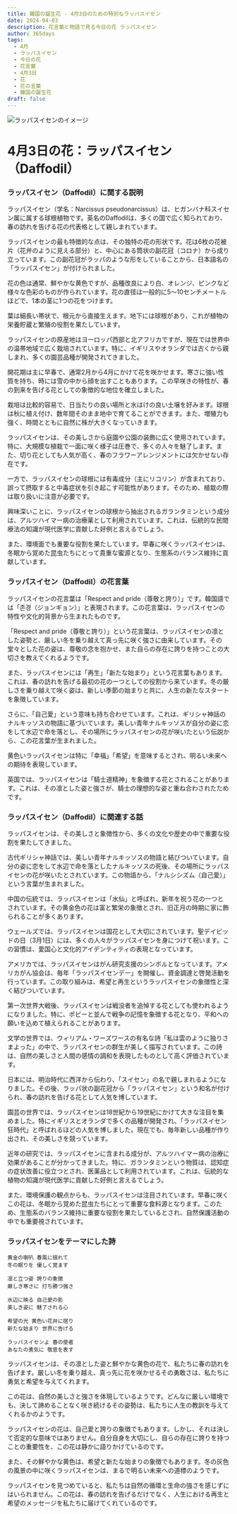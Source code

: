```yaml
---
title: 韓国の誕生花 - 4月3日のための特別なラッパスイセン
date: 2024-04-03
description: 花言葉と物語で見る今日の花 ラッパスイセン
author: 365days
tags:
  - 4月
  - ラッパスイセン
  - 今日の花
  - 花言葉
  - 4月3日
  - 花
  - 花の言葉
  - 韓国の誕生花
draft: false
---
```




![ラッパスイセンのイメージ](https://cdn.pixabay.com/photo/2017/02/09/20/41/flower-2053451_1280.jpg#center#center)


# 4月3日の花：ラッパスイセン（Daffodil）

### ラッパスイセン（Daffodil）に関する説明

ラッパスイセン（学名：Narcissus pseudonarcissus）は、ヒガンバナ科スイセン属に属する球根植物です。英名のDaffodilは、多くの国で広く知られており、春の訪れを告げる花の代表格として親しまれています。

ラッパスイセンの最も特徴的な点は、その独特の花の形状です。花は6枚の花被片（花弁のように見える部分）と、中心にある筒状の副花冠（コロナ）から成り立っています。この副花冠がラッパのような形をしていることから、日本語名の「ラッパスイセン」が付けられました。

花の色は通常、鮮やかな黄色ですが、品種改良により白、オレンジ、ピンクなど様々な色彩のものが作られています。花の直径は一般的に5〜10センチメートルほどで、1本の茎に1つの花をつけます。

葉は細長い帯状で、根元から直接生えます。地下には球根があり、これが植物の栄養貯蔵と繁殖の役割を果たしています。

ラッパスイセンの原産地はヨーロッパ西部と北アフリカですが、現在では世界中の温帯地域で広く栽培されています。特に、イギリスやオランダでは古くから親しまれ、多くの園芸品種が開発されてきました。

開花期は主に早春で、通常2月から4月にかけて花を咲かせます。寒さに強い性質を持ち、時には雪の中から顔を出すこともあります。この早咲きの特性が、春の到来を告げる花としての象徴的な地位を確立しました。

栽培は比較的容易で、日当たりの良い場所と水はけの良い土壌を好みます。球根は秋に植え付け、数年間そのまま地中で育てることができます。また、増殖力も強く、時間とともに自然に株が大きくなっていきます。

ラッパスイセンは、その美しさから庭園や公園の装飾に広く使用されています。特に、大規模な植栽で一面に咲く様子は圧巻で、多くの人々を魅了します。また、切り花としても人気が高く、春のフラワーアレンジメントには欠かせない存在です。

一方で、ラッパスイセンの球根には有毒成分（主にリコリン）が含まれており、誤って摂取すると中毒症状を引き起こす可能性があります。そのため、植栽の際は取り扱いに注意が必要です。

興味深いことに、ラッパスイセンの球根から抽出されるガランタミンという成分は、アルツハイマー病の治療薬として利用されています。これは、伝統的な民間療法の知識が現代医学に貢献した好例と言えるでしょう。

また、環境面でも重要な役割を果たしています。早春に咲くラッパスイセンは、冬眠から覚めた昆虫たちにとって貴重な蜜源となり、生態系のバランス維持に貢献しています。

### ラッパスイセン（Daffodil）の花言葉

ラッパスイセンの花言葉は「Respect and pride（尊敬と誇り）」です。韓国語では「존경（ジョンギョン）」と表現されます。この花言葉は、ラッパスイセンの特性や文化的背景から生まれたものです。

「Respect and pride（尊敬と誇り）」という花言葉は、ラッパスイセンの凛とした姿勢と、厳しい冬を乗り越えて真っ先に咲く強さに由来しています。その堂々とした花の姿は、尊敬の念を抱かせ、また自らの存在に誇りを持つことの大切さを教えてくれるようです。

また、ラッパスイセンには「再生」「新たな始まり」という花言葉もあります。これは、春の訪れを告げる最初の花の一つとしての役割から来ています。冬の厳しさを乗り越えて咲く姿は、新しい季節の始まりと共に、人生の新たなスタートを象徴しています。

さらに、「自己愛」という意味も持ち合わせています。これは、ギリシャ神話のナルキッソスの物語に基づいています。美しい青年ナルキッソスが自分の姿に恋をして水辺で命を落とし、その場所にラッパスイセンの花が咲いたという伝説から、この花言葉が生まれました。

黄色いラッパスイセンは特に「幸福」「希望」を意味するとされ、明るい未来への期待を表現しています。

英国では、ラッパスイセンは「騎士道精神」を象徴する花とされることがあります。これは、その凛とした姿と強さが、騎士の理想的な姿と重ね合わされたためです。

### ラッパスイセン（Daffodil）に関連する話

ラッパスイセンは、その美しさと象徴性から、多くの文化や歴史の中で重要な役割を果たしてきました。

古代ギリシャ神話では、美しい青年ナルキッソスの物語と結びついています。自分の姿に恋をして水辺で命を落としたナルキッソスの死後、その場所にラッパスイセンの花が咲いたとされています。この物語から、「ナルシシズム（自己愛）」という言葉が生まれました。

中国の伝統では、ラッパスイセンは「水仙」と呼ばれ、新年を祝う花の一つとされています。その黄金色の花は富と繁栄の象徴とされ、旧正月の時期に家に飾られることが多くあります。

ウェールズでは、ラッパスイセンは国花として大切にされています。聖デイビッドの日（3月1日）には、多くの人々がラッパスイセンを身につけて祝います。この習慣は、愛国心と文化的アイデンティティの表現となっています。

アメリカでは、ラッパスイセンはがん研究支援のシンボルとなっています。アメリカがん協会は、毎年「ラッパスイセンデー」を開催し、資金調達と啓発活動を行っています。この取り組みは、希望と再生というラッパスイセンの象徴性と深く結びついています。

第一次世界大戦後、ラッパスイセンは戦没者を追悼する花としても使われるようになりました。特に、ポピーと並んで戦争の記憶を象徴する花となり、平和への願いを込めて植えられることがあります。

文学の世界では、ウィリアム・ワーズワースの有名な詩「私は雲のように独りさまよった」の中で、ラッパスイセンの群生が美しく描写されています。この詩は、自然の美しさと人間の感情の調和を表現したものとして高く評価されています。

日本には、明治時代に西洋から伝わり、「スイセン」の名で親しまれるようになりました。その後、ラッパ状の副花冠から「ラッパスイセン」という和名が付けられ、春の訪れを告げる花として人気を博しています。

園芸の世界では、ラッパスイセンは18世紀から19世紀にかけて大きな注目を集めました。特にイギリスとオランダで多くの品種が開発され、「ラッパスイセン狂時代」と呼ばれるほどの人気を博しました。現在でも、毎年新しい品種が作り出され、その美しさを競っています。

近年の研究では、ラッパスイセンに含まれる成分が、アルツハイマー病の治療に効果があることが分かってきました。特に、ガランタミンという物質は、認知症の症状改善に役立つとされ、医薬品として利用されています。これは、伝統的な植物の知識が現代医学に貢献した好例と言えるでしょう。

また、環境保護の観点からも、ラッパスイセンは注目されています。早春に咲くこの花は、冬眠から覚めた昆虫たちにとって重要な食料源となります。このため、生態系のバランス維持に重要な役割を果たしているとされ、自然保護活動の中でも重要視されています。

### ラッパスイセンをテーマにした詩

    黄金の喇叭 春風に揺れて
    冬の眠りを 優しく覚ます
    
    凛と立つ姿 誇りの象徴
    厳しき寒さに 打ち勝つ強さ
    
    水辺に映る 自己愛の影
    美しき姿に 魅了される心
    
    希望の光 黄色い花弁に宿り
    新たな始まり 世界に告げる
    
    ラッパスイセンよ 春の使者
    あなたの勇気に 敬意を表す

ラッパスイセンは、その凛とした姿と鮮やかな黄色の花で、私たちに春の訪れを告げます。厳しい冬を乗り越え、真っ先に花を咲かせるその勇敢さは、私たちに勇気と希望を与えてくれます。

この花は、自然の美しさと強さを体現しているようです。どんなに厳しい環境でも、決して諦めることなく咲き続けるその姿勢は、私たちに人生の教訓を与えてくれるかのようです。

ラッパスイセンの花は、自己愛と誇りの象徴でもあります。しかし、それは決して否定的な意味ではありません。自分自身を大切にし、自らの存在に誇りを持つことの重要性を、この花は静かに語りかけているのです。

また、その鮮やかな黄色は、希望と新たな始まりの象徴でもあります。冬の灰色の風景の中に咲くラッパスイセンは、まるで明るい未来への道標のようです。

ラッパスイセンを見つめていると、私たちは自然の循環と生命の強さを感じずにはいられません。この花は、春の訪れを告げるだけでなく、人生における再生と希望のメッセージを私たちに届けてくれているのです。